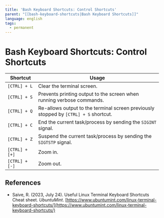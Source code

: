 ```yaml
---
title: 'Bash Keyboard Shortcuts: Control Shortcuts'
parent: "[[bash-keyboard-shortcuts|Bash Keyboard Shortcuts]]"
language: english
tags:
  - permanent
---
```


# Bash Keyboard Shortcuts: Control Shortcuts

| Shortcut       | Usage                                                                                |
| -------------- | ------------------------------------------------------------------------------------ |
| `[CTRL] + L`   | Clear the terminal screen.                                                           |
| `[CTRL] + S`   | Prevents printing output to the screen when running verbose commands.                |
| `[CTRL] + Q`   | Re-allows output to the terminal screen previously stopped by `[CTRL] + S` shortcut. |
| `[CTRL] + C`   | End the current task/process by sending the `SIGINT` signal.                         |
| `[CTRL] + Z`   | Suspend the current task/process by sending the `SIGTSTP` signal.                    |
| `[CTRL] + [+]` | Zoom in.                                                                             |
| `[CTRL] + [-]` | Zoom out.                                                                            |

## References

- Saive, R. (2023, July 24). <span class="reference-title">Useful Linux Terminal Keyboard Shortcuts Cheat sheet</span>. _UbuntuMint_. [https://www.ubuntumint.com/linux-terminal-keyboard-shortcuts/](https://www.ubuntumint.com/linux-terminal-keyboard-shortcuts/)
